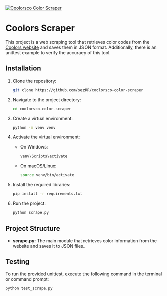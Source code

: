 [![Coolorsco Color Scraper](https://github.com/sezRR/coolorsco-color-scraper/actions/workflows/coolorsco-color-scraper.yml/badge.svg)](https://github.com/sezRR/coolorsco-color-scraper/actions/workflows/coolorsco-color-scraper.yml)

# Coolors Scraper

This project is a web scraping tool that retrieves color codes from the [Coolors website](https://coolors.co/colors) and saves them in JSON format. Additionally, there is an unittest example to verify the accuracy of this tool.

## Installation

1. Clone the repository:
    ```bash
    git clone https://github.com/sezRR/coolorsco-color-scraper
    ```

2. Navigate to the project directory:
    ```bash
    cd coolorsco-color-scraper
    ```

3. Create a virtual environment:
    ```bash
    python -m venv venv
    ```

4. Activate the virtual environment:
    - On Windows:
        ```bash
        venv\Scripts\activate
        ```
    - On macOS/Linux:
        ```bash
        source venv/bin/activate
        ```

5. Install the required libraries:
    ```bash
    pip install -r requirements.txt
    ```

6. Run the project:
    ```bash
    python scrape.py
    ```

## Project Structure

- **scrape.py:** The main module that retrieves color information from the website and saves it to JSON files.

## Testing

To run the provided unittest, execute the following command in the terminal or command prompt:

```bash
python test_scrape.py
